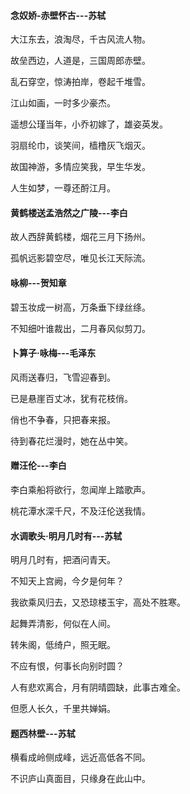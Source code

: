 #### 念奴娇-赤壁怀古---苏轼

大江东去，浪淘尽，千古风流人物。

故垒西边，人道是，三国周郎赤壁。

乱石穿空，惊涛拍岸，卷起千堆雪。

江山如画，一时多少豪杰。

遥想公瑾当年，小乔初嫁了，雄姿英发。

羽扇纶巾，谈笑间，樯橹灰飞烟灭。

故国神游，多情应笑我，早生华发。

人生如梦，一尊还酹江月。

#### 黄鹤楼送孟浩然之广陵---李白

故人西辞黄鹤楼，烟花三月下扬州。

孤帆远影碧空尽，唯见长江天际流。

#### 咏柳---贺知章

碧玉妆成一树高，万条垂下绿丝绦。

不知细叶谁裁出，二月春风似剪刀。

#### 卜算子·咏梅---毛泽东

风雨送春归，飞雪迎春到。

已是悬崖百丈冰，犹有花枝俏。

俏也不争春，只把春来报。

待到春花烂漫时，她在丛中笑。

#### 赠汪伦---李白

李白乘船将欲行，忽闻岸上踏歌声。

桃花潭水深千尺，不及汪伦送我情。

#### 水调歌头·明月几时有---苏轼

明月几时有，把酒问青天。

不知天上宫阙，今夕是何年？

我欲乘风归去，又恐琼楼玉宇，高处不胜寒。

起舞弄清影，何似在人间。

转朱阁，低绮户，照无眠。

不应有恨，何事长向别时圆？

人有悲欢离合，月有阴晴圆缺，此事古难全。

但愿人长久，千里共婵娟。

#### 题西林壁---苏轼

横看成岭侧成峰，远近高低各不同。

不识庐山真面目，只缘身在此山中。